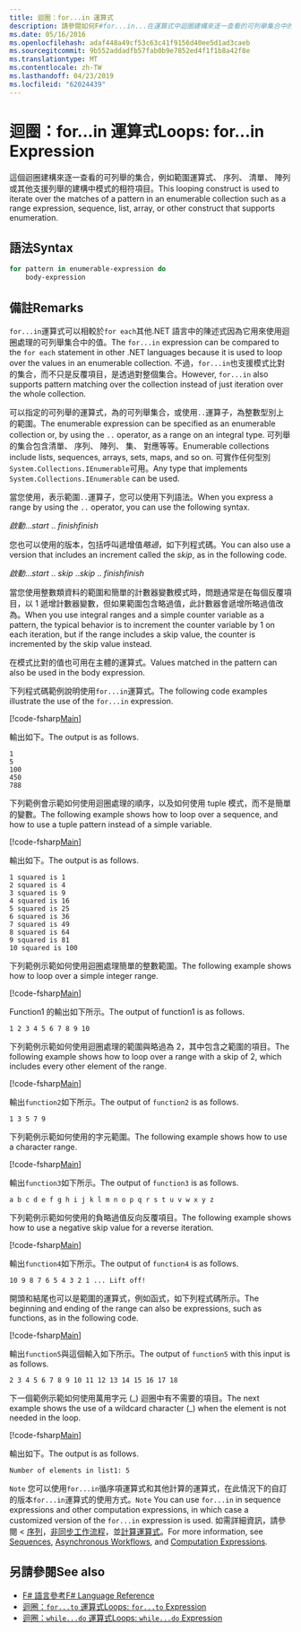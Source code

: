 ```yaml
---
title: 迴圈：for...in 運算式
description: 請參閱如何F#for...in...在運算式中迴圈建構來逐一查看的可列舉集合中的模式的相符項目。
ms.date: 05/16/2016
ms.openlocfilehash: adaf448a49cf53c63c41f9156d40ee5d1ad3caeb
ms.sourcegitcommit: 9b552addadfb57fab0b9e7852ed4f1f1b8a42f8e
ms.translationtype: MT
ms.contentlocale: zh-TW
ms.lasthandoff: 04/23/2019
ms.locfileid: "62024439"
---
```

# <a name="loops-forin-expression"></a><span data-ttu-id="5a414-103">迴圈：for...in 運算式</span><span class="sxs-lookup"><span data-stu-id="5a414-103">Loops: for...in Expression</span></span>

<span data-ttu-id="5a414-104">這個迴圈建構來逐一查看的可列舉的集合，例如範圍運算式、 序列、 清單、 陣列或其他支援列舉的建構中模式的相符項目。</span><span class="sxs-lookup"><span data-stu-id="5a414-104">This looping construct is used to iterate over the matches of a pattern in an enumerable collection such as a range expression, sequence, list, array, or other construct that supports enumeration.</span></span>

## <a name="syntax"></a><span data-ttu-id="5a414-105">語法</span><span class="sxs-lookup"><span data-stu-id="5a414-105">Syntax</span></span>

```fsharp
for pattern in enumerable-expression do
    body-expression
```

## <a name="remarks"></a><span data-ttu-id="5a414-106">備註</span><span class="sxs-lookup"><span data-stu-id="5a414-106">Remarks</span></span>

<span data-ttu-id="5a414-107">`for...in`運算式可以相較於`for each`其他.NET 語言中的陳述式因為它用來使用迴圈處理的可列舉集合中的值。</span><span class="sxs-lookup"><span data-stu-id="5a414-107">The `for...in` expression can be compared to the `for each` statement in other .NET languages because it is used to loop over the values in an enumerable collection.</span></span> <span data-ttu-id="5a414-108">不過，`for...in`也支援模式比對的集合，而不只是反覆項目，是透過對整個集合。</span><span class="sxs-lookup"><span data-stu-id="5a414-108">However, `for...in` also supports pattern matching over the collection instead of just iteration over the whole collection.</span></span>

<span data-ttu-id="5a414-109">可以指定的可列舉的運算式，為的可列舉集合，或使用`..`運算子，為整數型別上的範圍。</span><span class="sxs-lookup"><span data-stu-id="5a414-109">The enumerable expression can be specified as an enumerable collection or, by using the `..` operator, as a range on an integral type.</span></span> <span data-ttu-id="5a414-110">可列舉的集合包含清單、 序列、 陣列、 集、 對應等等。</span><span class="sxs-lookup"><span data-stu-id="5a414-110">Enumerable collections include lists, sequences, arrays, sets, maps, and so on.</span></span> <span data-ttu-id="5a414-111">可實作任何型別`System.Collections.IEnumerable`可用。</span><span class="sxs-lookup"><span data-stu-id="5a414-111">Any type that implements `System.Collections.IEnumerable` can be used.</span></span>

<span data-ttu-id="5a414-112">當您使用，表示範圍`..`運算子，您可以使用下列語法。</span><span class="sxs-lookup"><span data-stu-id="5a414-112">When you express a range by using the `..` operator, you can use the following syntax.</span></span>

<span data-ttu-id="5a414-113">*啟動*...</span><span class="sxs-lookup"><span data-stu-id="5a414-113">*start* ..</span></span> <span data-ttu-id="5a414-114">*finish*</span><span class="sxs-lookup"><span data-stu-id="5a414-114">*finish*</span></span>

<span data-ttu-id="5a414-115">您也可以使用的版本，包括呼叫遞增值*略過*，如下列程式碼。</span><span class="sxs-lookup"><span data-stu-id="5a414-115">You can also use a version that includes an increment called the *skip*, as in the following code.</span></span>

<span data-ttu-id="5a414-116">*啟動*...</span><span class="sxs-lookup"><span data-stu-id="5a414-116">*start* ..</span></span> <span data-ttu-id="5a414-117">*skip* ..</span><span class="sxs-lookup"><span data-stu-id="5a414-117">*skip* ..</span></span> <span data-ttu-id="5a414-118">*finish*</span><span class="sxs-lookup"><span data-stu-id="5a414-118">*finish*</span></span>

<span data-ttu-id="5a414-119">當您使用整數類資料的範圍和簡單的計數器變數模式時，問題通常是在每個反覆項目，以 1 遞增計數器變數，但如果範圍包含略過值，此計數器會遞增所略過值改為。</span><span class="sxs-lookup"><span data-stu-id="5a414-119">When you use integral ranges and a simple counter variable as a pattern, the typical behavior is to increment the counter variable by 1 on each iteration, but if the range includes a skip value, the counter is incremented by the skip value instead.</span></span>

<span data-ttu-id="5a414-120">在模式比對的值也可用在主體的運算式。</span><span class="sxs-lookup"><span data-stu-id="5a414-120">Values matched in the pattern can also be used in the body expression.</span></span>

<span data-ttu-id="5a414-121">下列程式碼範例說明使用`for...in`運算式。</span><span class="sxs-lookup"><span data-stu-id="5a414-121">The following code examples illustrate the use of the `for...in` expression.</span></span>

[!code-fsharp[Main](../../../samples/snippets/fsharp/lang-ref-2/snippet5201.fs)]

<span data-ttu-id="5a414-122">輸出如下。</span><span class="sxs-lookup"><span data-stu-id="5a414-122">The output is as follows.</span></span>

```
1
5
100
450
788
```

<span data-ttu-id="5a414-123">下列範例會示範如何使用迴圈處理的順序，以及如何使用 tuple 模式，而不是簡單的變數。</span><span class="sxs-lookup"><span data-stu-id="5a414-123">The following example shows how to loop over a sequence, and how to use a tuple pattern instead of a simple variable.</span></span>

[!code-fsharp[Main](../../../samples/snippets/fsharp/lang-ref-2/snippet5202.fs)]

<span data-ttu-id="5a414-124">輸出如下。</span><span class="sxs-lookup"><span data-stu-id="5a414-124">The output is as follows.</span></span>

```
1 squared is 1
2 squared is 4
3 squared is 9
4 squared is 16
5 squared is 25
6 squared is 36
7 squared is 49
8 squared is 64
9 squared is 81
10 squared is 100
```

<span data-ttu-id="5a414-125">下列範例示範如何使用迴圈處理簡單的整數範圍。</span><span class="sxs-lookup"><span data-stu-id="5a414-125">The following example shows how to loop over a simple integer range.</span></span>

[!code-fsharp[Main](../../../samples/snippets/fsharp/lang-ref-2/snippet5203.fs)]

<span data-ttu-id="5a414-126">Function1 的輸出如下所示。</span><span class="sxs-lookup"><span data-stu-id="5a414-126">The output of function1 is as follows.</span></span>

```
1 2 3 4 5 6 7 8 9 10
```

<span data-ttu-id="5a414-127">下列範例示範如何使用迴圈處理的範圍與略過為 2，其中包含之範圍的項目。</span><span class="sxs-lookup"><span data-stu-id="5a414-127">The following example shows how to loop over a range with a skip of 2, which includes every other element of the range.</span></span>

[!code-fsharp[Main](../../../samples/snippets/fsharp/lang-ref-2/snippet5204.fs)]

<span data-ttu-id="5a414-128">輸出`function2`如下所示。</span><span class="sxs-lookup"><span data-stu-id="5a414-128">The output of `function2` is as follows.</span></span>

```
1 3 5 7 9
```

<span data-ttu-id="5a414-129">下列範例示範如何使用的字元範圍。</span><span class="sxs-lookup"><span data-stu-id="5a414-129">The following example shows how to use a character range.</span></span>

[!code-fsharp[Main](../../../samples/snippets/fsharp/lang-ref-2/snippet5205.fs)]

<span data-ttu-id="5a414-130">輸出`function3`如下所示。</span><span class="sxs-lookup"><span data-stu-id="5a414-130">The output of `function3` is as follows.</span></span>

```
a b c d e f g h i j k l m n o p q r s t u v w x y z
```

<span data-ttu-id="5a414-131">下列範例示範如何使用的負略過值反向反覆項目。</span><span class="sxs-lookup"><span data-stu-id="5a414-131">The following example shows how to use a negative skip value for a reverse iteration.</span></span>

[!code-fsharp[Main](../../../samples/snippets/fsharp/lang-ref-2/snippet5208.fs)]

<span data-ttu-id="5a414-132">輸出`function4`如下所示。</span><span class="sxs-lookup"><span data-stu-id="5a414-132">The output of `function4` is as follows.</span></span>

```
10 9 8 7 6 5 4 3 2 1 ... Lift off!
```

<span data-ttu-id="5a414-133">開頭和結尾也可以是範圍的運算式，例如函式，如下列程式碼所示。</span><span class="sxs-lookup"><span data-stu-id="5a414-133">The beginning and ending of the range can also be expressions, such as functions, as in the following code.</span></span>

[!code-fsharp[Main](../../../samples/snippets/fsharp/lang-ref-2/snippet5206.fs)]

<span data-ttu-id="5a414-134">輸出`function5`與這個輸入如下所示。</span><span class="sxs-lookup"><span data-stu-id="5a414-134">The output of `function5` with this input is as follows.</span></span>

```
2 3 4 5 6 7 8 9 10 11 12 13 14 15 16 17 18
```

<span data-ttu-id="5a414-135">下一個範例示範如何使用萬用字元 (\_) 迴圈中有不需要的項目。</span><span class="sxs-lookup"><span data-stu-id="5a414-135">The next example shows the use of a wildcard character (\_) when the element is not needed in the loop.</span></span>

[!code-fsharp[Main](../../../samples/snippets/fsharp/lang-ref-2/snippet5207.fs)]

<span data-ttu-id="5a414-136">輸出如下。</span><span class="sxs-lookup"><span data-stu-id="5a414-136">The output is as follows.</span></span>

```
Number of elements in list1: 5
```

<span data-ttu-id="5a414-137">`Note` 您可以使用`for...in`循序項運算式和其他計算的運算式，在此情況下的自訂的版本`for...in`運算式的使用方式。</span><span class="sxs-lookup"><span data-stu-id="5a414-137">`Note` You can use `for...in` in sequence expressions and other computation expressions, in which case a customized version of the `for...in` expression is used.</span></span> <span data-ttu-id="5a414-138">如需詳細資訊，請參閱 <<c0> [ 序列](sequences.md)，[非同步工作流程](asynchronous-workflows.md)，並[計算運算式](computation-expressions.md)。</span><span class="sxs-lookup"><span data-stu-id="5a414-138">For more information, see [Sequences](sequences.md), [Asynchronous Workflows](asynchronous-workflows.md), and [Computation Expressions](computation-expressions.md).</span></span>

## <a name="see-also"></a><span data-ttu-id="5a414-139">另請參閱</span><span class="sxs-lookup"><span data-stu-id="5a414-139">See also</span></span>

- [<span data-ttu-id="5a414-140">F# 語言參考</span><span class="sxs-lookup"><span data-stu-id="5a414-140">F# Language Reference</span></span>](index.md)
- [<span data-ttu-id="5a414-141">迴圈：`for...to` 運算式</span><span class="sxs-lookup"><span data-stu-id="5a414-141">Loops: `for...to` Expression</span></span>](loops-for-to-expression.md)
- [<span data-ttu-id="5a414-142">迴圈：`while...do` 運算式</span><span class="sxs-lookup"><span data-stu-id="5a414-142">Loops: `while...do` Expression</span></span>](loops-while-do-expression.md)